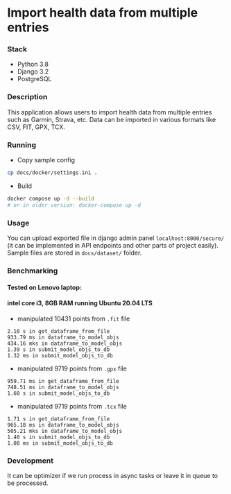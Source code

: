 # Import health data from multiple entries
### Stack
- Python 3.8
- Django 3.2
- PostgreSQL

### Description
This application allows users to import health data from multiple entries such as Garmin, Strava, etc. Data can be imported in various formats like CSV, FIT, GPX, TCX.

### Running
- Copy sample config
```bash
cp docs/docker/settings.ini .
```
- Build
```bash
docker compose up -d --build
# or in older version: docker-compose up -d
```

### Usage
You can upload exported file in django admin panel `localhost:8000/secure/` (it can be implemented in API endpoints and other parts of project easily). Sample files are stored in `docs/dataset/` folder.

### Benchmarking
#### Tested on Lenovo laptop:
#### intel core i3, 8GB RAM running Ubuntu 20.04 LTS
- manipulated 10431 points from `.fit` file
```text
2.10 s in get_dataframe_from_file
933.79 ms in dataframe_to_model_objs
434.16 mks in dataframe_to_model_objs
1.39 s in submit_model_objs_to_db
1.32 ms in submit_model_objs_to_db
```
- manipulated 9719 points from `.gpx` file
```text
959.71 ms in get_dataframe_from_file
748.51 ms in dataframe_to_model_objs
1.60 s in submit_model_objs_to_db
```
- manipulated 9719 points from `.tcx` file
```text
1.71 s in get_dataframe_from_file
965.18 ms in dataframe_to_model_objs
505.21 mks in dataframe_to_model_objs
1.40 s in submit_model_objs_to_db
1.08 ms in submit_model_objs_to_db
```

### Development
It can be optimizer if we run process in async tasks or leave it in queue to be processed.
